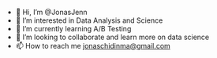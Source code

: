 - 👋 Hi, I’m @JonasJenn
- 👀 I’m interested in Data Analysis and Science 
- 🌱 I’m currently learning A/B Testing
- 💞️ I’m looking to collaborate and learn more on data science
- 📫 How to reach me jonaschidinma@gmail.com

<!---
JonasJenn/JonasJenn is a ✨ special ✨ repository because its `README.md` (this file) appears on your GitHub profile.
You can click the Preview link to take a look at your changes.
--->
